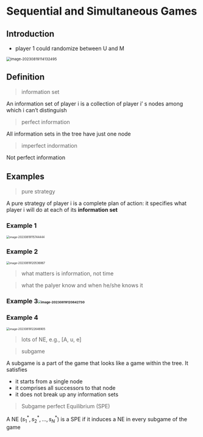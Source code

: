 # Sequential and Simultaneous Games

## Introduction

* player 1 could randomize between U and M

<img src="C:/Users/Lenovo/AppData/Roaming/Typora/typora-user-images/image-20230819114132495.png" alt="image-20230819114132495" style="zoom:67%;" />

## Definition

> information set

An information set of player i is a collection of player i’ s nodes among which i can’t distinguish

> perfect information

All information sets in the tree have just one node

> imperfect indormation

Not perfect information

## Examples

> pure strategy

A pure strategy of player i is a complete plan of action: it specifies what player i will do at each of its **information set**

### Example 1

<img src="C:/Users/Lenovo/AppData/Roaming/Typora/typora-user-images/image-20230819115744444.png" alt="image-20230819115744444" style="zoom:50%;" />

### Example 2

<img src="C:/Users/Lenovo/AppData/Roaming/Typora/typora-user-images/image-20230819120536867.png" alt="image-20230819120536867" style="zoom:50%;" />

> what matters is information, not time

> what the palyer know and when he/she knows it

### Example 3<img src="C:/Users/Lenovo/AppData/Roaming/Typora/typora-user-images/image-20230819120842730.png" alt="image-20230819120842730" style="zoom:50%;" />

### Example 4

<img src="C:/Users/Lenovo/AppData/Roaming/Typora/typora-user-images/image-20230819122646905.png" alt="image-20230819122646905" style="zoom:50%;" />

> lots of NE, e.g., [A, u, e]

> subgame

A subgame is a part of the game that looks like a game within the tree. It satisfies

* it starts from a single node
* it comprises all successors to that node
* it does not break up any information sets

> Subgame perfect Equilibrium (SPE)

A NE $(s_1^*, s_2^*,...,s_N^*)$ is a SPE if it induces a NE in every subgame of the game

